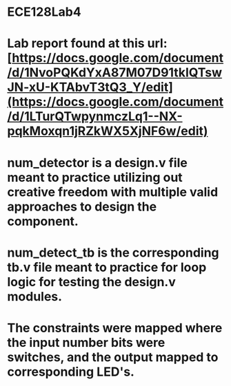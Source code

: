 # ECE128Lab4

# Lab report found at this url: [https://docs.google.com/document/d/1NvoPQKdYxA87M07D91tkIQTswJN-xU-KTAbvT3tQ3_Y/edit](https://docs.google.com/document/d/1LTurQTwpynmczLq1--NX-pqkMoxqn1jRZkWX5XjNF6w/edit)

# num_detector is a design.v file meant to practice utilizing out creative freedom with multiple valid approaches to design the component.
# num_detect_tb is the corresponding tb.v file meant to practice for loop logic for testing the design.v modules.

# The constraints were mapped where the input number bits were switches, and the output mapped to corresponding LED's.

